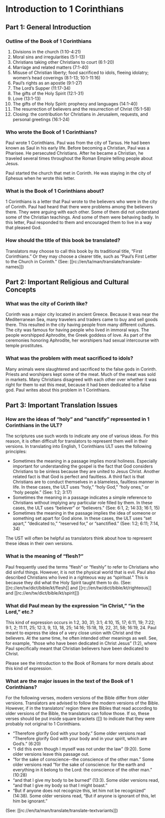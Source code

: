 # Introduction to 1 Corinthians
## Part 1: General Introduction

### Outline of the Book of 1 Corinthians

1. Divisions in the church (1:10-4:21)
1. Moral sins and irregularities (5:1-13)
1. Christians taking other Christians to court (6:1-20)
1. Marriage and related matters (7:1-40)
1. Misuse of Christian liberty; food sacrificed to idols, fleeing idolatry; women’s head coverings (8:1-13; 10:1-11:16)
1. Paul’s rights as an apostle (9:1-27)
1. The Lord’s Supper (11:17-34)
1. The gifts of the Holy Spirit (12:1-31)
1. Love (13:1-13)
1. The gifts of the Holy Spirit: prophecy and languages (14:1-40)
1. The resurrection of believers and the resurrection of Christ (15:1-58)
1. Closing: the contribution for Christians in Jerusalem, requests, and personal greetings (16:1-24)

### Who wrote the Book of 1 Corinthians?

Paul wrote 1 Corinthians. Paul was from the city of Tarsus. He had been known as Saul in his early life. Before becoming a Christian, Paul was a Pharisee. He persecuted Christians. After he became a Christian, he traveled several times throughout the Roman Empire telling people about Jesus.

Paul started the church that met in Corinth. He was staying in the city of Ephesus when he wrote this letter.

### What is the Book of 1 Corinthians about?

1 Corinthians is a letter that Paul wrote to the believers who were in the city of Corinth. Paul had heard that there were problems among the believers there. They were arguing with each other. Some of them did not understand some of the Christian teachings. And some of them were behaving badly. In this letter, Paul responded to them and encouraged them to live in a way that pleased God.

### How should the title of this book be translated?

Translators may choose to call this book by its traditional title, “First Corinthians.” Or they may choose a clearer title, such as “Paul’s First Letter to the Church in Corinth.” (See: [[rc://en/ta/man/translate/translate-names]])

## Part 2: Important Religious and Cultural Concepts

### What was the city of Corinth like?

Corinth was a major city located in ancient Greece. Because it was near the Mediterranean Sea, many travelers and traders came to buy and sell goods there. This resulted in the city having people from many different cultures. The city was famous for having people who lived in immoral ways. The people worshipped Aphrodite, the Greek goddess of love. As part of the ceremonies honoring Aphrodite, her worshipers had sexual intercourse with temple prostitutes.

### What was the problem with meat sacrificed to idols?

Many animals were slaughtered and sacrificed to the false gods in Corinth. Priests and worshipers kept some of the meat. Much of the meat was sold in markets. Many Christians disagreed with each other over whether it was right for them to eat this meat, because it had been dedicated to a false god. Paul writes about this problem in 1 Corinthians.

## Part 3: Important Translation Issues

### How are the ideas of “holy” and “sanctify” represented in 1 Corinthians in the ULT?

The scriptures use such words to indicate any one of various ideas. For this reason, it is often difficult for translators to represent them well in their versions. In translating into English, 1 Corinthians ULT uses the following principles:

* Sometimes the meaning in a passage implies moral holiness. Especially important for understanding the gospel is the fact that God considers Christians to be sinless because they are united to Jesus Christ. Another related fact is that God is perfect and faultless. A third fact is that Christians are to conduct themselves in a blameless, faultless manner in life. In these cases, the ULT uses “holy,” “holy God,” “holy ones,” or “holy people.” (See: 1:2; 3:17)
* Sometimes the meaning in a passage indicates a simple reference to Christians without implying any particular role filled by them. In these cases, the ULT uses “believer” or “believers.” (See: 6:1, 2; 14:33; 16:1, 15)
* Sometimes the meaning in the passage implies the idea of someone or something set apart for God alone. In these cases, the ULT uses “set apart,” “dedicated to,” “reserved for,” or “sanctified.” (See: 1:2; 6:11; 7:14, 34)

The UST will often be helpful as translators think about how to represent these ideas in their own versions.

### What is the meaning of “flesh?”

Paul frequently used the terms “flesh” or “fleshly” to refer to Christians who did sinful things. However, it is not the physical world that is evil. Paul also described Christians who lived in a righteous way as “spiritual.” This is because they did what the Holy Spirit taught them to do. (See: [[rc://en/tw/dict/bible/kt/flesh]] and [[rc://en/tw/dict/bible/kt/righteous]] and [[rc://en/tw/dict/bible/kt/spirit]])

### What did Paul mean by the expression “in Christ,” “in the Lord,” etc.?

This kind of expression occurs in 1:2, 30, 31; 3:1; 4:10, 15, 17; 6:11, 19; 7:22; 9:1, 2; 11:11, 25; 12:3, 9, 13, 18, 25; 14:16; 15:18, 19, 22, 31, 58; 16:19, 24. Paul meant to express the idea of a very close union with Christ and the believers. At the same time, he often intended other meanings as well. See, for example, “those who have been dedicated in Christ Jesus” (1:2), where Paul specifically meant that Christian believers have been dedicated to Christ.

Please see the introduction to the Book of Romans for more details about this kind of expression.

### What are the major issues in the text of the Book of 1 Corinthians?

For the following verses, modern versions of the Bible differ from older versions. Translators are advised to follow the modern versions of the Bible. However, if in the translators’ region there are Bibles that read according to older versions of the Bible, the translators can follow those. If so, these verses should be put inside square brackets ([]) to indicate that they were probably not original to 1 Corinthians.

* “Therefore glorify God with your body.” Some older versions read “Therefore glorify God with your body and in your spirit, which are God’s.” (6:20)
* “I did this even though I myself was not under the law” (9:20). Some older versions leave this passage out.
* “for the sake of conscience--the conscience of the other man.” Some older versions read “for the sake of conscience: for the earth and everything in it belong to the Lord: the conscience of the other man.” (10:28)
* “and that I give my body to be burned” (13:3). Some older versions read, “and that I give my body so that I might boast.”
* “But if anyone does not recognize this, let him not be recognized” (14:38). Some older versions read, “But if anyone is ignorant of this, let him be ignorant.”


(See: [[rc://en/ta/man/translate/translate-textvariants]])